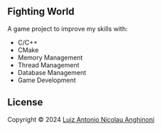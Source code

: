## Fighting World
A game project to improve my skills with:
- C/C++
- CMake
- Memory Management
- Thread Management
- Database Management
- Game Development

## License
Copyright © 2024 [Luiz Antonio Nicolau Anghinoni](https://github.com/luizantoniona)